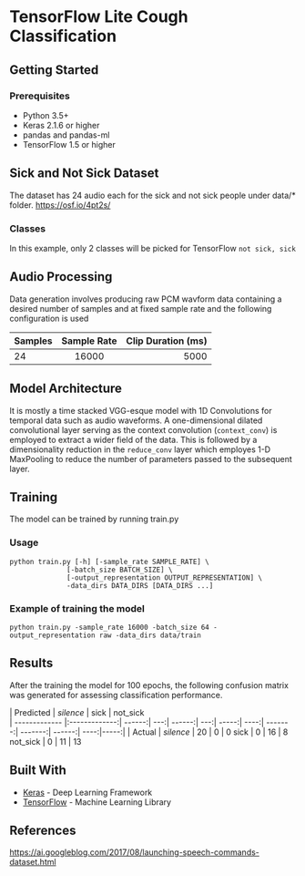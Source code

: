 # TensorFlow Lite Cough Classification

## Getting Started

### Prerequisites
- Python 3.5+
- Keras 2.1.6 or higher
- pandas and pandas-ml
- TensorFlow 1.5 or higher

## Sick and Not Sick Dataset
The dataset has 24 audio each for the sick and not sick people under data/* folder.
https://osf.io/4pt2s/

### Classes
In this example, only 2 classes will be picked for TensorFlow 
`not sick, sick`


## Audio Processing
Data generation involves producing raw PCM wavform data containing a desired number of samples and at fixed sample rate and the following configuration is used

| Samples        | Sample Rate           | Clip Duration (ms)  |
| ------------- |:-------------:| -----:|
| 24      | 16000 | 5000 |

## Model Architecture
It is mostly a time stacked VGG-esque model with 1D Convolutions for temporal data such as audio waveforms. A one-dimensional dilated convolutional layer serving as the context convolution (`context_conv`) is employed to extract a wider field of the data. This is followed by a dimensionality reduction in the `reduce_conv` layer which employes 1-D MaxPooling to reduce the number of parameters passed to the subsequent layer.

## Training
The model can be trained by running train.py

### Usage
```
python train.py [-h] [-sample_rate SAMPLE_RATE] \
              [-batch_size BATCH_SIZE] \
              [-output_representation OUTPUT_REPRESENTATION] \
              -data_dirs DATA_DIRS [DATA_DIRS ...]
```

### Example of training the model
```
python train.py -sample_rate 16000 -batch_size 64 -output_representation raw -data_dirs data/train
```

## Results
After the training the model for 100 epochs, the following confusion matrix was generated for assessing classification performance.


| Predicted     | _silence_     | sick   | not_sick  
| ------------- |:-------------:| ------:| ---:| ------:| ---:| -----:| ----:| -------:| -------:| ------:| ----:|-----:|
| Actual |
_silence_ | 20 | 0 | 0 
sick | 0 | 16 | 8 
not_sick | 0 | 11 | 13  

## Built With

* [Keras](https://keras.io/) - Deep Learning Framework
* [TensorFlow](http://tensorflow.org/) - Machine Learning Library

## References
https://ai.googleblog.com/2017/08/launching-speech-commands-dataset.html

